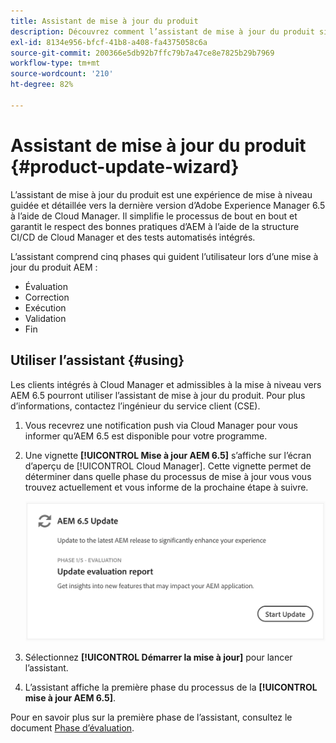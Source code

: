 ```yaml
---
title: Assistant de mise à jour du produit
description: Découvrez comment l’assistant de mise à jour du produit simplifie le processus de mise à jour AEM de bout en bout dans Cloud Manager.
exl-id: 8134e956-bfcf-41b8-a408-fa4375058c6a
source-git-commit: 200366e5db92b7ffc79b7a47ce8e7825b29b7969
workflow-type: tm+mt
source-wordcount: '210'
ht-degree: 82%

---
```



# Assistant de mise à jour du produit {#product-update-wizard}

L’assistant de mise à jour du produit est une expérience de mise à niveau guidée et détaillée vers la dernière version d’Adobe Experience Manager 6.5 à l’aide de Cloud Manager. Il simplifie le processus de bout en bout et garantit le respect des bonnes pratiques d’AEM à l’aide de la structure CI/CD de Cloud Manager et des tests automatisés intégrés.

L’assistant comprend cinq phases qui guident l’utilisateur lors d’une mise à jour du produit AEM :

* Évaluation
* Correction
* Exécution
* Validation
* Fin

## Utiliser l’assistant {#using}

Les clients intégrés à Cloud Manager et admissibles à la mise à niveau vers AEM 6.5 pourront utiliser l’assistant de mise à jour du produit. Pour plus d’informations, contactez l’ingénieur du service client (CSE).

1. Vous recevrez une notification push via Cloud Manager pour vous informer qu’AEM 6.5 est disponible pour votre programme.

1. Une vignette **[!UICONTROL Mise à jour AEM 6.5]** s’affiche sur l’écran d’aperçu de [!UICONTROL Cloud Manager]. Cette vignette permet de déterminer dans quelle phase du processus de mise à jour vous vous trouvez actuellement et vous informe de la prochaine étape à suivre.

   ![Mettre à jour la vignette de l’assistant](/help/assets/Start-Update.png)

1. Sélectionnez **[!UICONTROL Démarrer la mise à jour]** pour lancer l’assistant.

1. L’assistant affiche la première phase du processus de la **[!UICONTROL mise à jour AEM 6.5]**.

Pour en savoir plus sur la première phase de l’assistant, consultez le document [Phase d’évaluation](/help/product-update-wizard/evaluation.md).

